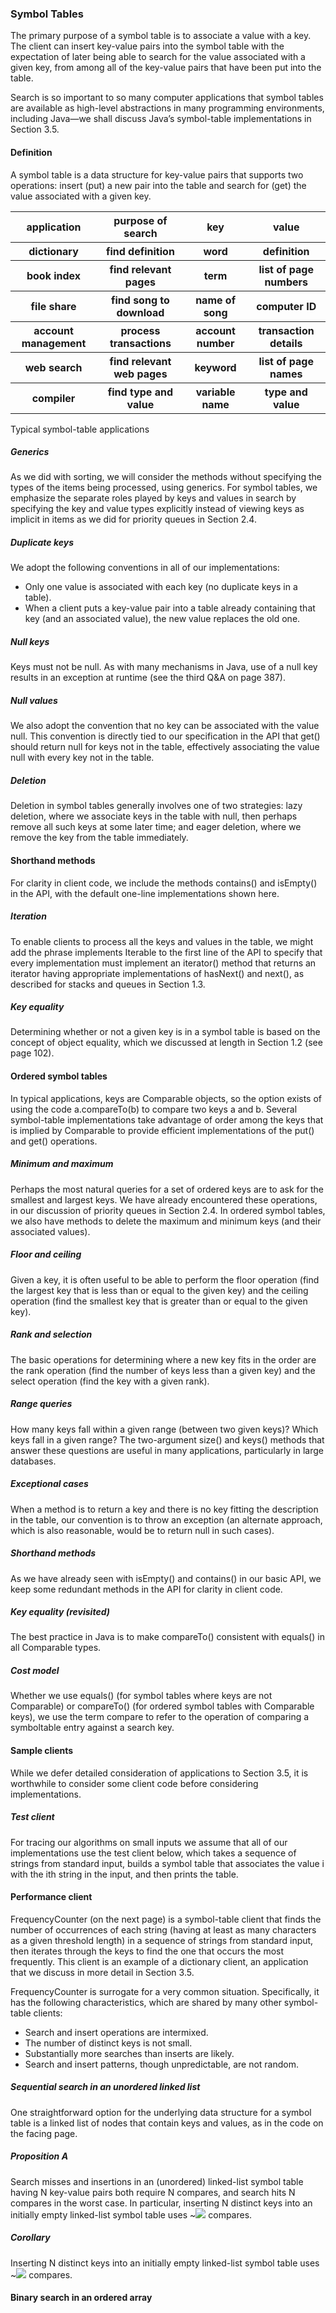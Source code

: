 ### Symbol Tables

The primary purpose of a symbol table is to associate a value with a key. The client can insert key-value pairs into the symbol table with the expectation of later being able to search for the value associated with a given key, from among all of the key-value pairs that have been put into the table.

Search is so important to so many computer applications that symbol tables are available as high-level abstractions in many programming environments, including Java—we shall discuss Java’s symbol-table implementations in Section 3.5.

#### Definition

A symbol table is a data structure for key-value pairs that supports two operations: insert (put) a new pair into the table and search for (get) the value associated with a given key.

<table>
    <tr>
        <th >application</th>
        <th >purpose of search</th>
        <th >key</th>
        <th >value</th>
    </tr>
    <tr>
        <th>dictionary</th>
        <th>find definition</th>
        <th>word</th>
        <th>definition</th>
    </tr>
    <tr>
        <th>book index</th>
        <th>find relevant pages</th>
        <th>term</th>
        <th>list of page numbers</th>
    </tr>
    <tr>
        <th>file share</th>
        <th>find song to download</th>
        <th>name of song</th>
        <th>computer ID</th>
    </tr>
    <tr>
        <th>account management</th>
        <th>process transactions</th>
        <th>account number</th>
        <th>transaction details</th>
    </tr>
    <tr>
        <th>web search</th>
        <th>find relevant web pages</th>
        <th>keyword</th>
        <th>list of page names</th>
    </tr>
    <tr>
        <th>compiler</th>
        <th>find type and value</th>
        <th>variable name</th>
        <th>type and value</th>
    </tr>
</table>

Typical symbol-table applications

##### Generics

As we did with sorting, we will consider the methods without specifying the types of the items being processed, using generics. For symbol tables, we emphasize the separate roles played by keys and values in search by specifying the key and value types explicitly instead of viewing keys as implicit in items as we did for priority queues in Section 2.4.

##### Duplicate keys
We adopt the following conventions in all of our implementations:

* Only one value is associated with each key (no duplicate keys in a table).
* When a client puts a key-value pair into a table already containing that key (and an associated value), the new value replaces the old one.

##### Null keys

Keys must not be null. As with many mechanisms in Java, use of a null key results in an exception at runtime (see the third Q&A on page 387).

##### Null values

We also adopt the convention that no key can be associated with the value null. This convention is directly tied to our specification in the API that get() should return null for keys not in the table, effectively associating the value null with every key not in the table.

##### Deletion

Deletion in symbol tables generally involves one of two strategies: lazy deletion, where we associate keys in the table with null, then perhaps remove all such keys at some later time; and eager deletion, where we remove the key from the table immediately.

#### Shorthand methods

For clarity in client code, we include the methods contains() and isEmpty() in the API, with the default one-line implementations shown here.

##### Iteration

To enable clients to process all the keys and values in the table, we might add the phrase implements Iterable<Key> to the first line of the API to specify that every implementation must implement an iterator() method that returns an iterator having appropriate implementations of hasNext() and next(), as described for stacks and queues in Section 1.3.

##### Key equality

Determining whether or not a given key is in a symbol table is based on the concept of object equality, which we discussed at length in Section 1.2 (see page 102).

#### Ordered symbol tables

In typical applications, keys are Comparable objects, so the option exists of using the code a.compareTo(b) to compare two keys a and b. Several symbol-table implementations take advantage of order among the keys that is implied by Comparable to provide efficient implementations of the put() and get() operations.

##### Minimum and maximum

Perhaps the most natural queries for a set of ordered keys are to ask for the smallest and largest keys. We have already encountered these operations, in our discussion of priority queues in Section 2.4. In ordered symbol tables, we also have methods to delete the maximum and minimum keys (and their associated values).

##### Floor and ceiling

Given a key, it is often useful to be able to perform the floor operation (find the largest key that is less than or equal to the given key) and the ceiling operation (find the smallest key that is greater than or equal to the given key).

##### Rank and selection

The basic operations for determining where a new key fits in the order are the rank operation (find the number of keys less than a given key) and the select operation (find the key with a given rank).

##### Range queries

How many keys fall within a given range (between two given keys)? Which keys fall in a given range? The two-argument size() and keys() methods that answer these questions are useful in many applications, particularly in large databases.

##### Exceptional cases

When a method is to return a key and there is no key fitting the description in the table, our convention is to throw an exception (an alternate approach, which is also reasonable, would be to return null in such cases).

##### Shorthand methods

As we have already seen with isEmpty() and contains() in our basic API, we keep some redundant methods in the API for clarity in client code.

##### Key equality (revisited)

The best practice in Java is to make compareTo() consistent with equals() in all Comparable types.

##### Cost model

Whether we use equals() (for symbol tables where keys are not Comparable) or compareTo() (for ordered symbol tables with Comparable keys), we use the term compare to refer to the operation of comparing a symboltable entry against a search key.

#### Sample clients

While we defer detailed consideration of applications to Section 3.5, it is worthwhile to consider some client code before considering implementations.

##### Test client

For tracing our algorithms on small inputs we assume that all of our implementations use the test client below, which takes a sequence of strings from standard input, builds a symbol table that associates the value i with the ith string in the input, and then prints the table.

#### Performance client

FrequencyCounter (on the next page) is a symbol-table client that finds the number of occurrences of each string (having at least as many characters as a given threshold length) in a sequence of strings from standard input, then iterates through the keys to find the one that occurs the most frequently. This client is an example of a dictionary client, an application that we discuss in more detail in Section 3.5.

FrequencyCounter is surrogate for a very common situation. Specifically, it has the following characteristics, which are shared by many other symbol-table clients:

* Search and insert operations are intermixed.
* The number of distinct keys is not small.
* Substantially more searches than inserts are likely.
* Search and insert patterns, though unpredictable, are not random.

##### Sequential search in an unordered linked list

One straightforward option for the underlying data structure for a symbol table is a linked list of nodes that contain keys and values, as in the code on the facing page.

##### Proposition A

Search misses and insertions in an (unordered) linked-list symbol table having N key-value pairs both require N compares, and search hits N compares in the worst case. In particular, inserting N distinct keys into an initially empty linked-list symbol table uses ~![](http://latex.codecogs.com/gif.latex?\frac{N^2}/2) compares.

##### Corollary

Inserting N distinct keys into an initially empty linked-list symbol table uses ~![](http://latex.codecogs.com/gif.latex?\frac{N^2}/2) compares.

#### Binary search in an ordered array